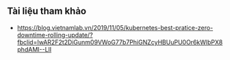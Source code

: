 ## Tài liệu tham khảo
- https://blog.vietnamlab.vn/2019/11/05/kubernetes-best-pratice-zero-downtime-rolling-update/?fbclid=IwAR2F2t2DiGunm09VWoG77b7PhiGNZcyHBUuPU0Or6kWlbPX8phdAMI--LlI
